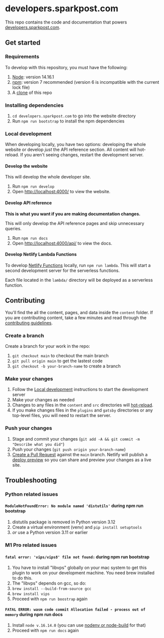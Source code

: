 # developers.sparkpost.com

This repo contains the code and documentation that powers [developers.sparkpost.com](https://developers.sparkpost.com).

## Get started

### Requirements

To develop with this repository, you must have the following:

1. [Node](https://nodejs.org/en/download/): version 14.16.1
2. [npm](https://docs.npmjs.com/troubleshooting/try-the-latest-stable-version-of-npm): version 7 recommended (version 6 is incompatible with the current lock file)
3. A [clone](https://help.github.com/articles/cloning-a-repository/) of this repo

### Installing dependencies

1. `cd developers.sparkpost.com` to go into the website directory
1. Run `npm run bootstrap` to install the npm dependencies

### Local development

When developing locally, you have two options: developing the whole website or develop _just_ the API reference section. All content will hot-reload. If you aren't seeing changes, restart the development server.

#### Develop the website

This will develop the whole developer site.

1. Run `npm run develop`
1. Open [http://localhost:4000/](http://localhost:4000/) to view the website.

#### Develop API reference

**This is what you want if you are making documentation changes.**

This will only develop the API reference pages and skip unnecessary queries.

1. Run `npm run docs`
2. Open [http://localhost:4000/api/](http://localhost:4000/api/) to view the docs.

#### Develop Netlify Lambda Functions

To develop [Netlify Functions](https://www.netlify.com/docs/functions/) locally, run `npm run lambda`. This will start a second development server for the serverless functions.

Each file located in the `lambda/` directory will be deployed as a serverless function.

## Contributing

You'll find the all the content, pages, and data inside the `content` folder. If you are contributing content, take a
few minutes and read through the [contributing guidelines](CONTRIBUTING.md).

### Create a branch

Create a branch for your work in the repo:

1. `git checkout main` to checkout the main branch
1. `git pull origin main` to get the lastest code
1. `git checkout -b your-branch-name` to create a branch

### Make your changes

1. Follow the [Local development](#local-development) instructions to start the development server
1. Make your changes as needed
1. Changes to any files in the `content` and `src` directories will [hot-reload](https://code-cartoons.com/hot-reloading-and-time-travel-debugging-what-are-they-3c8ed2812f35).
1. If you make changes files in the `plugins` and `gatsby` directories or any top-level files, you will need to restart the server.

### Push your changes

1. Stage and commit your changes (`git add -A && git commit -m "Describe what you did"`)
1. Push your changes (`git push origin your-branch-name`)
1. [Create a Pull Request](https://help.github.com/articles/creating-a-pull-request/) against the `main` branch. Netlify will publish a [deploy preview](https://www.netlify.com/blog/2016/07/20/introducing-deploy-previews-in-netlify/) so you can share and preview your changes as a live site.

## Troubleshooting

### Python related issues

#### `ModuleNotFoundError: No module named 'distutils'` during npm run bootstrap
1. distutils package is removed in Python version 3.12
2. Create a virtual environment (venv) and `pip install setuptools`
3. _or_ use a Python version 3.11 or earlier

### M1 Pro related issues

#### `fatal error: 'vips/vips8' file not found:` during npm run bootstrap
1. You have to install "libvps" globally on your mac system to get this plugin to work on your development machine.
You need brew installed to do this.
2. The "libvps" depends on gcc, so do:
3. ```brew install --build-from-source gcc```
4. ```brew install vips```
5. Proceed with ```npm run boostrap``` again


#### `FATAL ERROR: wasm code commit Allocation failed - process out of memory` during npm run docs
1. Install `node v.16.14.0` (you can use [nodenv or node-build](https://github.com/nodenv/node-build) for that)
2. Proceed with `npm run docs` again
